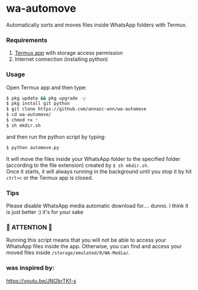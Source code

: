 <h1>wa-automove</h1>
<p>Automatically sorts and moves files inside WhatsApp folders with Termux.</>

### Requirements
1. [Termux app](https://play.google.com/store/apps/details?id=com.termux) with storage access permission
2. Internet connection (installing python) 

### Usage
Open Termux app and then type:
```bash
$ pkg update && pkg upgrade -y
$ pkg install git python 
$ git clone https://github.com/annazc-ann/wa-automove
$ cd wa-automove/
$ chmod +x *
$ sh mkdir.sh
```
and then run the python script by typing:
```bash
$ python automove.py
```
<p>It will move the files inside your WhatsApp folder to the specified folder (according to the file extension) created by <code>$ sh mkdir.sh</code>.
<br>Once it starts, it will always running in the background until you stop it by hit <code>ctrl+c</code> or
 the Termux app is closed. </p>

### Tips
Please disable WhatsApp media automatic download for.... dunno. I think it is just better :) it's for your sake

<h3>🚨 ATTENTION 🚨</h3>
Running this script means that you will not be able to access 
your WhatsApp files inside the app. Otherwise, you can find and access your moved files inside 
<code>/storage/emulated/0/WA-Media/</code>.

### was inspired by:
https://youtu.be/JNl2krTKf-s

